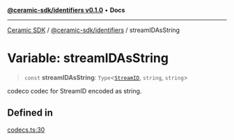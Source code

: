[**@ceramic-sdk/identifiers v0.1.0**](../README.md) • **Docs**

***

[Ceramic SDK](../../../README.md) / [@ceramic-sdk/identifiers](../README.md) / streamIDAsString

# Variable: streamIDAsString

> `const` **streamIDAsString**: `Type`\<[`StreamID`](../classes/StreamID.md), `string`, `string`\>

codeco codec for StreamID encoded as string.

## Defined in

[codecs.ts:30](https://github.com/ceramicstudio/ceramic-sdk/blob/2df74ee449b4c48a3a1f531066c64854fe2dc5dd/packages/identifiers/src/codecs.ts#L30)
